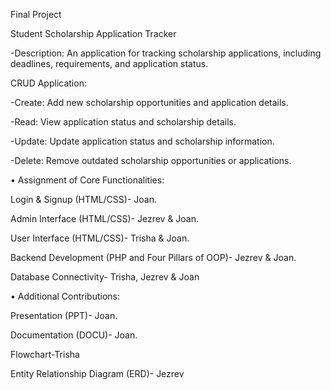 Final Project 

Student Scholarship Application Tracker

-Description: An application for tracking scholarship applications, including deadlines, requirements, and application status.

CRUD Application:

-Create: Add new scholarship opportunities and application details.

-Read: View application status and scholarship details.

-Update: Update application status and scholarship information.

-Delete: Remove outdated scholarship opportunities or applications.


• Assignment of Core Functionalities:

Login & Signup (HTML/CSS)- Joan.

Admin Interface (HTML/CSS)- Jezrev & Joan.

User Interface (HTML/CSS)- Trisha & Joan.

Backend Development (PHP and Four Pillars of OOP)- Jezrev & Joan.

Database Connectivity- Trisha, Jezrev & Joan

• Additional Contributions:

Presentation (PPT)- Joan.

Documentation (DOCU)- Joan.

Flowchart-Trisha

Entity Relationship Diagram (ERD)- Jezrev
